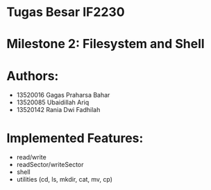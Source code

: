 # Tugas Besar IF2230

# Milestone 2: Filesystem and Shell

# Authors:
- 13520016 Gagas Praharsa Bahar
- 13520085 Ubaidillah Ariq
- 13520142 Rania Dwi Fadhilah

# Implemented Features:

- read/write
- readSector/writeSector
- shell
- utilities (cd, ls, mkdir, cat, mv, cp)
